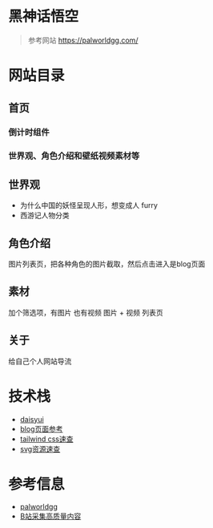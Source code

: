 
# 黑神话悟空
> 参考网站 https://palworldgg.com/

# 网站目录
## 首页
### 倒计时组件 
### 世界观、角色介绍和壁纸视频素材等
## 世界观
- 为什么中国的妖怪呈现人形，想变成人 furry
- 西游记人物分类
## 角色介绍
图片列表页，把各种角色的图片截取，然后点击进入是blog页面
## 素材
加个筛选项，有图片 也有视频
图片 + 视频 列表页

## 关于
给自己个人网站导流

# 技术栈
- [daisyui](https://daisyui.com/components/carousel/#slide4)
- [blog页面参考](https://pokerogue.cc/zh/blogs)
- [tailwind css速查](https://www.tailwindcss.cn/docs/background-color)
- [svg资源速查](https://icon-sets.iconify.design/streamline-emojis/monkey-face/)

# 参考信息
- [palworldgg](https://palworldgg.com/zh/)
- [B站采集高质量内容](https://search.bilibili.com/all?keyword=%E9%BB%91%E7%A5%9E%E8%AF%9D%E6%82%9F%E7%A9%BA&from_source=webtop_search&spm_id_from=333.1007&search_source=5)
